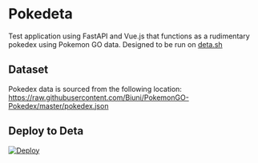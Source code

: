 # Pokedeta
Test application using FastAPI and Vue.js that functions as a rudimentary pokedex using Pokemon GO data. Designed to be run on [deta.sh](https://deta.sh)

## Dataset
Pokedex data is sourced from the following location:
https://raw.githubusercontent.com/Biuni/PokemonGO-Pokedex/master/pokedex.json

## Deploy to Deta
[![Deploy](https://button.deta.dev/1/svg)](https://go.deta.dev/deploy?https://github.com/johnpwillman/pokedeta)
